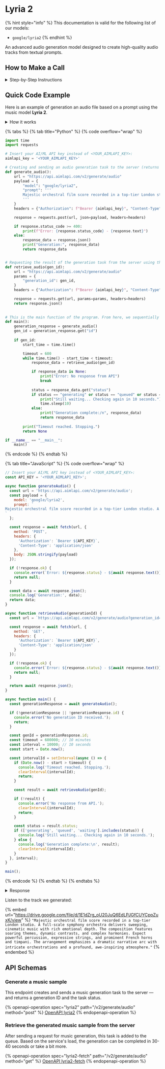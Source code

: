 # Lyria 2

{% hint style="info" %}
This documentation is valid for the following list of our models:

* `google/lyria2`
{% endhint %}

An advanced audio generation model designed to create high-quality audio tracks from textual prompts.

## How to Make a Call

<details>

<summary>Step-by-Step Instructions</summary>

### :digit\_one:  Setup You Can’t Skip

:black\_small\_square:  [**Create an Account**](https://aimlapi.com/app/sign-up): Visit the AI/ML API website and create an account (if you don’t have one yet).\
:black\_small\_square:  [**Generate an API Key**](https://aimlapi.com/app/keys): After logging in, navigate to your account dashboard and generate your API key. Ensure that key is enabled on UI.

### :digit\_two:  Copy the code example

At the bottom of this page, you'll find [a code example](lyria-2.md#full-example-generating-and-retrieving-the-video-from-the-server) that shows how to structure the request. Choose the code snippet in your preferred programming language and copy it into your development environment.

{% hint style="success" %}
Generating a music piece using this model involves sequentially calling two endpoints:&#x20;

* The first one is for creating and sending a music generation task to the server (returns a generation ID).
* The second one is for requesting the generated piece from the server using the generation ID received from the first endpoint.&#x20;

The code example combines both endpoint calls.
{% endhint %}

### :digit\_three:  Modify the code example

:black\_small\_square:  Replace `<YOUR_AIMLAPI_KEY>` with your actual AI/ML API key from your account.\
:black\_small\_square:  Provide your instructions via the `prompt` parameter. The model will use them to generate a musical composition.&#x20;

### :digit\_four:  <sup><sub><mark style="background-color:yellow;">(Optional)<mark style="background-color:yellow;"><sub></sup> Adjust other optional parameters if needed

Only  `prompt` is a required parameter for this model (and we’ve already filled it in for you in the example), but you can include optional parameters if needed to adjust the model’s behavior. Below, you can find the corresponding [API schema](lyria-2.md#api-schemas) ("Generate a music sample"), which lists all available parameters along with notes on how to use them.

### :digit\_five:  Run your modified code

Run your modified code in your development environment. Response time depends on various factors, but for simple prompts it rarely exceeds 40 seconds.

{% hint style="success" %}
If you need a more detailed walkthrough for setting up your development environment and making a request step by step — feel free to use our [Quickstart guide](../../../quickstart/setting-up.md).
{% endhint %}

</details>

## Quick Code Example

Here is an example of generation an audio file based on a prompt using the music model **Lyria 2**.

<details>

<summary>How it works</summary>

As an example, we will generate a song using the new Google's model **Lyria 2**. As you can verify in its API Schemas above, this model accepts a prompt as input—extracting information about its vocals and instruments for use in the generation process.

We generated our prompt in [Chat GPT](../../text-models-llm/OpenAI/gpt-4o.md):

`Majestic orchestral film score recorded in a top-tier London studio. A 100-piece orchestra delivers sweeping, cinematic music with rich emotional depth. The composition features soaring themes, dynamic contrasts, and complex harmonies. Expect powerful percussion, expressive strings, and prominent French horns and timpani. The arrangement emphasizes a dramatic narrative arc with intricate orchestrations and a profound, awe-inspiring atmosphere.`

A notable feature of our audio and video models is that uploading the prompt or sample, generating the content, and retrieving the final file from the server are handled through separate API calls. _(AIML API tokens are only consumed during the first step—i.e., the actual content generation.)_

We’ve written a complete code example that sequentially calls both endpoints — you can view and copy it below. <mark style="background-color:green;">Don’t forget to replace</mark> <mark style="background-color:green;"></mark><mark style="background-color:green;">`<YOUR_AIMLAPI_KEY>`</mark> <mark style="background-color:green;"></mark><mark style="background-color:green;">with your actual AIML API Key from your</mark> [<mark style="background-color:green;">account</mark>](https://aimlapi.com/app/keys)<mark style="background-color:green;">!</mark>

The structure of the code is simple: there are two separate functions for calling each endpoint, and a main function that orchestrates everything.&#x20;

Execution starts automatically from `main()`. It first runs the function that creates and sends a music generation task to the server — this is where you pass your **prompt** describing the desired musical fragment. This function returns a **generation ID** and the initial **task status**:

{% code overflow="wrap" %}
```javascript
Generation: {'id': 'ac94b938-a53a-483a-bef3-2bea9dd12bb8:lyria2', 'status': 'queued'}
```
{% endcode %}

This indicates that the file upload and our generation has been queued on the server (which took 4.5 seconds in our case).

Next, `main()` launches the second function — the one that checks the task status and, once ready, retrieves the download URL from the server. This second function is called in a loop every 10 seconds.

During execution, you’ll see messages in the output:

* If the file is not yet ready:

```json5
Still waiting... Checking again in 10 seconds.
```

* Once the file is ready, a completion message appears with the download info. In our case, after three reruns of the second code block (waiting a total of about 30-40 seconds), we saw the following output:

{% code overflow="wrap" %}
```javascript
Generation complete:/n {'id': 'ac94b938-a53a-483a-bef3-2bea9dd12bb8:lyria2', 'status': 'completed', 'audio_file': {'url': 'https://cdn.aimlapi.com/eagle/files/lion/5N4F_QWb5K8rDSHfpUN0S_output.wav', 'content_type': 'audio/wav', 'file_name': 'output.wav', 'file_size': 6291544}}
```
{% endcode %}

As you can see, the `'status'` is now `'completed'`, and further in the output line, we have a URL where the generated audio file can be downloaded.

***

Listen to the track we generated below the code and response blocks.

</details>

{% tabs %}
{% tab title="Python" %}
{% code overflow="wrap" %}
```python
import time
import requests

# Insert your AI/ML API key instead of <YOUR_AIMLAPI_KEY>:
aimlapi_key = '<YOUR_AIMLAPI_KEY>'

# Creating and sending an audio generation task to the server (returns a generation ID)
def generate_audio():
    url = "https://api.aimlapi.com/v2/generate/audio"
    payload = {
        "model": "google/lyria2",
        "prompt": '''
        Majestic orchestral film score recorded in a top-tier London studio. A full-scale symphony orchestra delivers sweeping, cinematic music with rich emotional depth. The composition features soaring themes, dynamic contrasts, and complex harmonies. Expect powerful percussion, expressive strings, and prominent French horns and timpani. The arrangement emphasizes a dramatic narrative arc with intricate orchestrations and a profound, awe-inspiring atmosphere.
        '''
    }
    headers = {"Authorization": f"Bearer {aimlapi_key}", "Content-Type": "application/json"}

    response = requests.post(url, json=payload, headers=headers)

    if response.status_code >= 400:
        print(f"Error: {response.status_code} - {response.text}")
    else:
        response_data = response.json()
        print("Generation:", response_data)
        return response_data


# Requesting the result of the generation task from the server using the generation_id:
def retrieve_audio(gen_id):
    url = "https://api.aimlapi.com/v2/generate/audio"
    params = {
        "generation_id": gen_id,
    }
    headers = {"Authorization": f"Bearer {aimlapi_key}", "Content-Type": "application/json"}

    response = requests.get(url, params=params, headers=headers)
    return response.json()
    
    
# This is the main function of the program. From here, we sequentially call the audio generation and then repeatedly request the result from the server every 10 seconds:
def main():
    generation_response = generate_audio()
    gen_id = generation_response.get("id")
        
    if gen_id:
        start_time = time.time()

        timeout = 600
        while time.time() - start_time < timeout:
            response_data = retrieve_audio(gen_id)

            if response_data is None:
                print("Error: No response from API")
                break
        
            status = response_data.get("status")
            if status == "generating" or status == "queued" or status == "waiting":
                print("Still waiting... Checking again in 10 seconds.")
                time.sleep(10)
            else:
                print("Generation complete:/n", response_data)
                return response_data
   
        print("Timeout reached. Stopping.")
        return None    

if __name__ == "__main__":
    main()
```
{% endcode %}
{% endtab %}

{% tab title="JavaScript" %}
{% code overflow="wrap" %}
```javascript
// Insert your AI/ML API key instead of <YOUR_AIMLAPI_KEY>:
const API_KEY = '<YOUR_AIMLAPI_KEY>';

async function generateAudio() {
  const url = 'https://api.aimlapi.com/v2/generate/audio';
  const payload = {
    model: 'google/lyria2',
    prompt: `
Majestic orchestral film score recorded in a top-tier London studio. A full-scale symphony orchestra delivers sweeping, cinematic music with rich emotional depth. The composition features soaring themes, dynamic contrasts, and complex harmonies. Expect powerful percussion, expressive strings, and prominent French horns and timpani. The arrangement emphasizes a dramatic narrative arc with intricate orchestrations and a profound, awe-inspiring atmosphere.
`
  };

  const response = await fetch(url, {
    method: 'POST',
    headers: {
      'Authorization': `Bearer ${API_KEY}`,
      'Content-Type': 'application/json'
    },
    body: JSON.stringify(payload)
  });

  if (!response.ok) {
    console.error(`Error: ${response.status} - ${await response.text()}`);
    return null;
  }

  const data = await response.json();
  console.log('Generation:', data);
  return data;
}

async function retrieveAudio(generationId) {
  const url = `https://api.aimlapi.com/v2/generate/audio?generation_id=${generationId}`;

  const response = await fetch(url, {
    method: 'GET',
    headers: {
      'Authorization': `Bearer ${API_KEY}`,
      'Content-Type': 'application/json'
    }
  });

  if (!response.ok) {
    console.error(`Error: ${response.status} - ${await response.text()}`);
    return null;
  }

  return await response.json();
}

async function main() {
  const generationResponse = await generateAudio();

  if (!generationResponse || !generationResponse.id) {
    console.error('No generation ID received.');
    return;
  }

  const genId = generationResponse.id;
  const timeout = 600000; // 10 minutes
  const interval = 10000; // 10 seconds
  const start = Date.now();

  const intervalId = setInterval(async () => {
    if (Date.now() - start > timeout) {
      console.log('Timeout reached. Stopping.');
      clearInterval(intervalId);
      return;
    }

    const result = await retrieveAudio(genId);

    if (!result) {
      console.error('No response from API.');
      clearInterval(intervalId);
      return;
    }

    const status = result.status;
    if (['generating', 'queued', 'waiting'].includes(status)) {
      console.log('Still waiting... Checking again in 10 seconds.');
    } else {
      console.log('Generation complete:\n', result);
      clearInterval(intervalId);
    }
  }, interval);
}

main();
```
{% endcode %}
{% endtab %}
{% endtabs %}

<details>

<summary>Response</summary>

{% code overflow="wrap" %}
```json5
Generation: {'id': 'ac94b938-a53a-483a-bef3-2bea9dd12bb8:lyria2', 'status': 'queued'}
Still waiting... Checking again in 10 seconds.
Still waiting... Checking again in 10 seconds.
Still waiting... Checking again in 10 seconds.
Generation complete:/n {'id': 'ac94b938-a53a-483a-bef3-2bea9dd12bb8:lyria2', 'status': 'completed', 'audio_file': {'url': 'https://cdn.aimlapi.com/eagle/files/lion/5N4F_QWb5K8rDSHfpUN0S_output.wav', 'content_type': 'audio/wav', 'file_name': 'output.wav', 'file_size': 6291544}}
```
{% endcode %}

</details>

Listen to the track we generated:

{% embed url="https://drive.google.com/file/d/1E1dZrg_oU20JuQ6EdLPJGfCUYCppZuxK/view" %}
`"Majestic orchestral film score recorded in a top-tier London studio. A full-scale symphony orchestra delivers sweeping, cinematic music with rich emotional depth. The composition features soaring themes, dynamic contrasts, and complex harmonies. Expect powerful percussion, expressive strings, and prominent French horns and timpani. The arrangement emphasizes a dramatic narrative arc with intricate orchestrations and a profound, awe-inspiring atmosphere."`
{% endembed %}

## API Schemas

### Generate a music sample

This endpoint creates and sends a music generation task to the server — and returns a generation ID and the task status.

{% openapi-operation spec="lyria2" path="/v2/generate/audio" method="post" %}
[OpenAPI lyria2](https://raw.githubusercontent.com/aimlapi/api-docs/refs/heads/main/docs/api-references/music-models/Google/Lyria-2.json)
{% endopenapi-operation %}

### Retrieve the generated music sample from the server <a href="#retrieve-the-generated-video-from-the-server" id="retrieve-the-generated-video-from-the-server"></a>

After sending a request for music generation, this task is added to the queue. Based on the service's load, the generation can be completed in 30-40 seconds or take a bit more.

{% openapi-operation spec="lyria2-fetch" path="/v2/generate/audio" method="get" %}
[OpenAPI lyria2-fetch](https://raw.githubusercontent.com/aimlapi/api-docs/refs/heads/main/docs/api-references/music-models/Google/Lyria-2-pair.json)
{% endopenapi-operation %}
